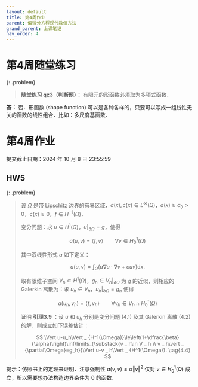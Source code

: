 ```yaml
---
layout: default
title: 第4周作业
parent: 偏微分方程现代数值方法
grand_parent: 上课笔记
nav_order: 4
---
```


# 第4周随堂练习

{: .problem}
> **随堂练习 qz3（判断题）：** 有限元的形函数必须取为多项式函数．

**答：** 否．形函数 (shape function) 可以是各种各样的，只要可以写成一组线性无关的函数的线性组合．比如：多尺度基函数．

# 第4周作业

提交截止日期：2024 年 10 月 8 日 23:55:59

## HW5 

{: .problem}
> 设 $\Omega$ 是带 Lipschitz 边界的有界区域，$a(x),c(x)\in L^{\infty}(\Omega)$，$a(x)\ge a_0 > 0$，$c(x)\ge 0$，$f\in H^{-1}(\Omega)$． 
>
> 变分问题：求 $u\in H^1(\Omega)$，$u\vert _ {\partial\Omega}=g$，使得
>
> $$
> a(u,v)=\langle f,v\rangle \qquad \forall v\in H_0^1(\Omega) \tag{4.1}
> $$
>
> 其中双线性形式 $a$ 如下定义：
>
> $$
> a(u,v)=\int_{\Omega}(a\nabla u\cdot\nabla v+cuv)\mathrm{d}x. \tag{4.2}
> $$
> 
> 取有限维子空间 $V_h\subset H^1(\Omega)$，$g_h\in V_h\vert _ {\partial\Omega}$ 为 $g$ 的近似，则相应的 Galerkin 离散为：求 $u_h\in V_h$，$u_h \vert _ {\partial\Omega}=g_h$ 使得
>
> $$
> a(u_h,v_h)=\langle f,v_h\rangle \qquad \forall v_h\in V_h\cap H_0^1(\Omega) \tag{4.3}
> $$
> 
> 证明 **引理3.9** ：设 $u$ 和 $u_h$ 分别是变分问题 $(4.1)$ 及其 Galerkin 离散 $(4.2)$ 的解．则成立如下误差估计：
>
> $$
> \Vert u-u_h\Vert _ {H^1(\Omega)}\le\left(1+\dfrac{\beta}{\alpha}\right)\inf\limits_{\substack{v _ h\in V _ h \\ v _ h\vert _ {\partial\Omega}=g_h}}\Vert u-v _ h\Vert _ {H^1(\Omega)}. \tag{4.4}
> $$
> 

提示：仿照书上的定理来证明．注意强制性 $a(v,v) \ge \alpha \Vert v\Vert^2$ 仅对 $v\in H _ 0^1(\Omega)$ 成立，所以需要想办法构造边界条件为 $0$ 的函数．